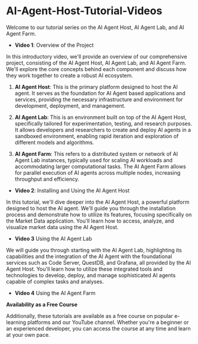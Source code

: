 # AI-Agent-Host-Tutorial-Videos

 Welcome to our tutorial series on the AI Agent Host, AI Agent Lab, and AI Agent Farm.

- **Video 1**: Overview of the Project

In this introductory video, we'll provide an overview of our comprehensive project, consisting of the AI Agent Host, AI Agent Lab, and AI Agent Farm. We'll explore the core concepts behind each component and discuss how they work together to create a robust AI ecosystem.


  1. **AI Agent Host**: This is the primary platform designed to host the AI agent. It serves as the foundation for AI Agent based applications and services, providing the necessary infrastructure and environment for development, deployment, and management.




  1. **AI Agent Lab**: This is an environment built on top of the AI Agent Host, specifically tailored for experimentation, testing, and research purposes. It allows developers and researchers to create and deploy AI agents in a sandboxed environment, enabling rapid iteration and exploration of different models and algorithms.
   

  5. **AI Agent Farm**: This refers to a distributed system or network of AI Agent Lab instances, typically used for scaling AI workloads and accommodating larger computational tasks. The AI Agent Farm allows for parallel execution of AI agents across multiple nodes, increasing throughput and efficiency.
   

- **Video 2**: Installing and Using the AI Agent Host

In this tutorial, we'll dive deeper into the AI Agent Host, a powerful platform designed to host the AI agent. We'll guide you through the installation process and demonstrate how to utilize its features, focusing specifically on the Market Data application. You'll learn how to access, analyze, and visualize market data using the AI Agent Host.


- **Video 3**  Using the AI Agent Lab

We will guide you through starting with the AI Agent Lab, highlighting its capabilities and the integration of the AI Agent with the foundational services such as Code Server, QuestDB, and Grafana, all provided by the AI Agent Host. You'll learn how to utilize these integrated tools and technologies to develop, deploy, and manage sophisticated AI agents capable of complex tasks and analyses.


- **Video 4**  Using the AI Agent Farm


**Availability as a Free Course**

Additionally, these tutorials are available as a free course on popular e-learning platforms and our YouTube channel. Whether you're a beginner or an experienced developer, you can access the course at any time and learn at your own pace. 